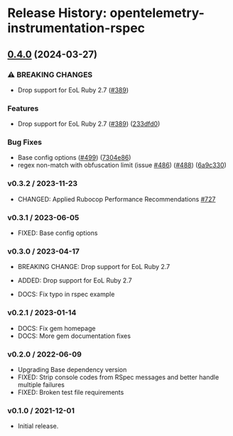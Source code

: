 # Release History: opentelemetry-instrumentation-rspec

## [0.4.0](https://github.com/solarwinds/opentelemetry-ruby-contrib/compare/opentelemetry-instrumentation-rspec-v0.3.2...opentelemetry-instrumentation-rspec/v0.4.0) (2024-03-27)


### ⚠ BREAKING CHANGES

* Drop support for EoL Ruby 2.7 ([#389](https://github.com/solarwinds/opentelemetry-ruby-contrib/issues/389))

### Features

* Drop support for EoL Ruby 2.7 ([#389](https://github.com/solarwinds/opentelemetry-ruby-contrib/issues/389)) ([233dfd0](https://github.com/solarwinds/opentelemetry-ruby-contrib/commit/233dfd0dae81346e9687090f9d8dfb85215e0ba7))


### Bug Fixes

* Base config options ([#499](https://github.com/solarwinds/opentelemetry-ruby-contrib/issues/499)) ([7304e86](https://github.com/solarwinds/opentelemetry-ruby-contrib/commit/7304e86e9a3beba5c20f790b256bbb54469411ca))
* regex non-match with obfuscation limit (issue [#486](https://github.com/solarwinds/opentelemetry-ruby-contrib/issues/486)) ([#488](https://github.com/solarwinds/opentelemetry-ruby-contrib/issues/488)) ([6a9c330](https://github.com/solarwinds/opentelemetry-ruby-contrib/commit/6a9c33088c6c9f39b2bc30247a3ed825553c07d4))

### v0.3.2 / 2023-11-23

* CHANGED: Applied Rubocop Performance Recommendations [#727](https://github.com/open-telemetry/opentelemetry-ruby-contrib/pull/727)

### v0.3.1 / 2023-06-05

* FIXED: Base config options 

### v0.3.0 / 2023-04-17

* BREAKING CHANGE: Drop support for EoL Ruby 2.7 

* ADDED: Drop support for EoL Ruby 2.7 
* DOCS: Fix typo in rspec example 

### v0.2.1 / 2023-01-14

* DOCS: Fix gem homepage 
* DOCS: More gem documentation fixes 

### v0.2.0 / 2022-06-09

* Upgrading Base dependency version
* FIXED: Strip console codes from RSpec messages and better handle multiple failures 
* FIXED: Broken test file requirements 

### v0.1.0 / 2021-12-01

* Initial release.
